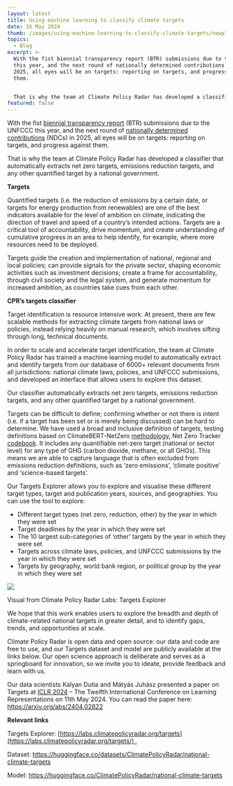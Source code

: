 ```yaml
---
layout: latest
title: Using machine learning to classify climate targets
date: 16 May 2024
thumb: /images/using-machine-learning-to-classify-climate-targets/newplot.png
topics:
  - Blog
excerpt: >-
  With the fist biennial transparency report (BTR) submissions due to the UNFCCC
  this year, and the next round of nationally determined contributions (NDCs) in
  2025, all eyes will be on targets: reporting on targets, and progress against
  them. 


  That is why the team at Climate Policy Radar has developed a classifier that automatically extracts net zero targets, emissions reduction targets, and any other quantified target by a national government.
featured: false
---
```

With the fist [biennial transparency report](https://unfccc.int/biennial-transparency-reports) (BTR) submissions due to the UNFCCC this year, and the next round of [nationally determined contributions](https://sdg.iisd.org/news/un-initiative-enters-next-phase-to-support-new-round-of-ndcs/#:~:text=The%20next%20round%20of%20nationally,is%20able%20to%20do%20so.%E2%80%9D) (NDCs) in 2025, all eyes will be on targets: reporting on targets, and progress against them. 

That is why the team at Climate Policy Radar has developed a classifier that automatically extracts net zero targets, emissions reduction targets, and any other quantified target by a national government.

**Targets**

Quantified targets (i.e. the reduction of emissions by a certain date, or targets for energy production from renewables) are one of the best indicators available for the level of ambition on climate, indicating the direction of travel and speed of a country’s intended actions. Targets are a critical tool of accountability, drive momentum, and create understanding of cumulative progress in an area to help identify, for example, where more resources need to be deployed. 

Targets guide the creation and implementation of national, regional and local policies; can provide signals for the private sector, shaping economic activities such as investment decisions; create a frame for accountability, through civil society and the legal system, and generate momentum for increased ambition, as countries take cues from each other. 

**CPR’s targets classifier**

Target identification is resource intensive work. At present, there are few scalable methods for extracting climate targets from national laws or policies, instead relying heavily on manual research, which involves sifting through long, technical documents.

In order to scale and accelerate target identification, the team at Climate Policy Radar has trained a machine learning model to automatically extract and identify targets from our database of 6000+ relevant documents from all jurisdictions: national climate laws, policies, and UNFCCC submissions, and developed an interface that allows users to explore this dataset.

Our classifier automatically extracts net zero targets, emissions reduction targets, and any other quantified target by a national government.

Targets can be difficult to define; confirming whether or not there is intent (i.e. if a target has been set or is merely being discussed) can be hard to determine. We have used a broad and inclusive definition of targets, testing definitions based on ClimateBERT-NetZero [methodology](https://aclanthology.org/2023.emnlp-main.975.pdf), Net Zero Tracker [codebook](https://zerotracker.net/methodology). It includes any quantifiable net-zero target (national or sector level) for any type of GHG (carbon dioxide, methane, or all GHGs). This means we are able to capture language that is often excluded from emissions reduction definitions, such as ‘zero emissions’, ‘climate positive’ and ‘science-based targets’.

Our Targets Explorer allows you to explore and visualise these different target types, target and publication years, sources, and geographies. You can use the tool to explore: 

* Different target types (net zero, reduction, other) by the year in which they were set
* Target deadlines by the year in which they were set
* The 10 largest sub-categories of ‘other’ targets by the year in which they were set
* Targets across climate laws, policies, and UNFCCC submissions by the year in which they were set
* Targets by geography, world bank region, or political group by the year in which they were set

![](https://lh7-us.googleusercontent.com/YjHeCY4XRZcMjLIVTb53OmaF2-dF0ToQ8sTqV74x7R4FE2ENaUgWNCtvXnmLMcjmEdjflwNx3VBo9yefTy_YqoaXVyKYmiI1fMjp1G2EChZ7OmI3T3wBBQK8mgr6JPPWPgN07yggobnhABibxHWpmpw)

Visual from Climate Policy Radar Labs: Targets Explorer

We hope that this work enables users to explore the breadth and depth of climate-related national targets in greater detail, and to identify gaps, trends, and opportunities at scale.

Climate Policy Radar is open data and open source: our data and code are free to use, and our Targets dataset and model are publicly available at the links below. Our open science approach is deliberate and serves as a springboard for innovation, so we invite you to ideate, provide feedback and learn with us.

Our data scientists Kalyan Dutia and Mátyás Juhász presented a paper on Targets at [ICLR 2024](https://iclr.cc/) – The Twelfth International Conference on Learning Representations on 11th May 2024. You can read the paper here: <https://arxiv.org/abs/2404.02822>

**Relevant links**

Targets Explorer: [https://labs.climatepolicyradar.org/targets](https://labs.climatepolicyradar.org/targets/)  

Dataset: <https://huggingface.co/datasets/ClimatePolicyRadar/national-climate-targets> 

Model: <https://huggingface.co/ClimatePolicyRadar/national-climate-targets>